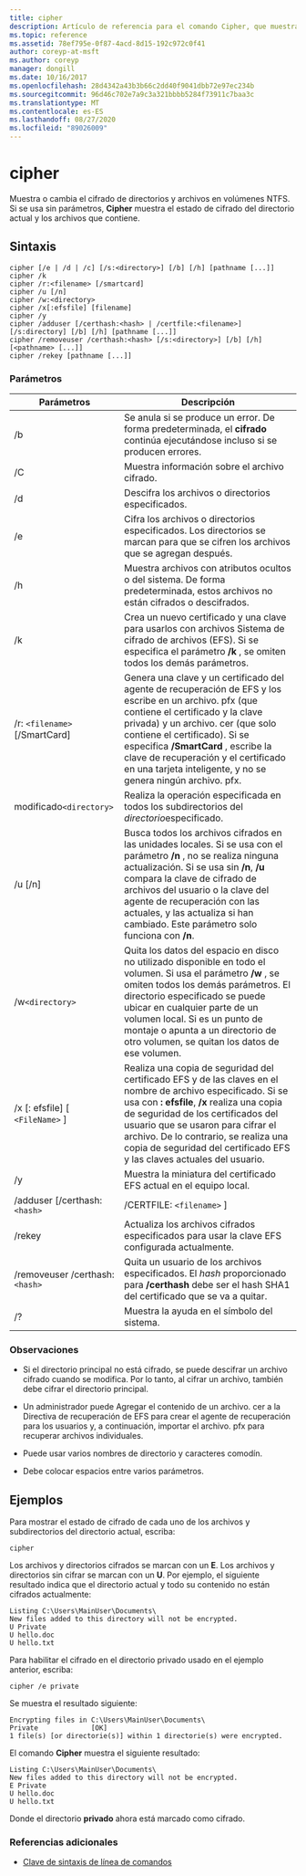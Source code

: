 ```yaml
---
title: cipher
description: Artículo de referencia para el comando Cipher, que muestra o modifica el cifrado de directorios y archivos en volúmenes NTFS.
ms.topic: reference
ms.assetid: 78ef795e-0f87-4acd-8d15-192c972c0f41
author: coreyp-at-msft
ms.author: coreyp
manager: dongill
ms.date: 10/16/2017
ms.openlocfilehash: 28d4342a43b3b66c2dd40f9041dbb72e97ec234b
ms.sourcegitcommit: 96d46c702e7a9c3a321bbbb5284f73911c7baa3c
ms.translationtype: MT
ms.contentlocale: es-ES
ms.lasthandoff: 08/27/2020
ms.locfileid: "89026009"
---
```

# <a name="cipher"></a>cipher

Muestra o cambia el cifrado de directorios y archivos en volúmenes NTFS. Si se usa sin parámetros, **Cipher** muestra el estado de cifrado del directorio actual y los archivos que contiene.

## <a name="syntax"></a>Sintaxis

```
cipher [/e | /d | /c] [/s:<directory>] [/b] [/h] [pathname [...]]
cipher /k
cipher /r:<filename> [/smartcard]
cipher /u [/n]
cipher /w:<directory>
cipher /x[:efsfile] [filename]
cipher /y
cipher /adduser [/certhash:<hash> | /certfile:<filename>] [/s:directory] [/b] [/h] [pathname [...]]
cipher /removeuser /certhash:<hash> [/s:<directory>] [/b] [/h] [<pathname> [...]]
cipher /rekey [pathname [...]]
```

### <a name="parameters"></a>Parámetros

| Parámetros | Descripción |
| ---------- | ----------- |
| /b | Se anula si se produce un error. De forma predeterminada, el **cifrado** continúa ejecutándose incluso si se producen errores. |
| /C | Muestra información sobre el archivo cifrado. |
| /d | Descifra los archivos o directorios especificados. |
| /e | Cifra los archivos o directorios especificados. Los directorios se marcan para que se cifren los archivos que se agregan después. |
| /h | Muestra archivos con atributos ocultos o del sistema. De forma predeterminada, estos archivos no están cifrados o descifrados. |
| /k | Crea un nuevo certificado y una clave para usarlos con archivos Sistema de cifrado de archivos (EFS). Si se especifica el parámetro **/k** , se omiten todos los demás parámetros. |
| /r: `<filename>` [/SmartCard] | Genera una clave y un certificado del agente de recuperación de EFS y los escribe en un archivo. pfx (que contiene el certificado y la clave privada) y un archivo. cer (que solo contiene el certificado). Si se especifica **/SmartCard** , escribe la clave de recuperación y el certificado en una tarjeta inteligente, y no se genera ningún archivo. pfx. |
| modificado`<directory>` | Realiza la operación especificada en todos los subdirectorios del *directorio*especificado. |
| /u [/n] |  Busca todos los archivos cifrados en las unidades locales. Si se usa con el parámetro **/n** , no se realiza ninguna actualización. Si se usa sin **/n**, **/u** compara la clave de cifrado de archivos del usuario o la clave del agente de recuperación con las actuales, y las actualiza si han cambiado. Este parámetro solo funciona con **/n**. |
| /w`<directory>` | Quita los datos del espacio en disco no utilizado disponible en todo el volumen. Si usa el parámetro **/w** , se omiten todos los demás parámetros. El directorio especificado se puede ubicar en cualquier parte de un volumen local. Si es un punto de montaje o apunta a un directorio de otro volumen, se quitan los datos de ese volumen. |
| /x [: efsfile] [ `<FileName>` ] | Realiza una copia de seguridad del certificado EFS y de las claves en el nombre de archivo especificado. Si se usa con **: efsfile**, **/x** realiza una copia de seguridad de los certificados del usuario que se usaron para cifrar el archivo. De lo contrario, se realiza una copia de seguridad del certificado EFS y las claves actuales del usuario. |
| /y | Muestra la miniatura del certificado EFS actual en el equipo local. |
| /adduser [/certhash:`<hash>` | /CERTFILE: `<filename>` ] |
| /rekey | Actualiza los archivos cifrados especificados para usar la clave EFS configurada actualmente. |
| /removeuser /certhash:`<hash>` | Quita un usuario de los archivos especificados. El *hash* proporcionado para **/certhash** debe ser el hash SHA1 del certificado que se va a quitar. |
| /? | Muestra la ayuda en el símbolo del sistema. |

### <a name="remarks"></a>Observaciones

- Si el directorio principal no está cifrado, se puede descifrar un archivo cifrado cuando se modifica. Por lo tanto, al cifrar un archivo, también debe cifrar el directorio principal.

- Un administrador puede Agregar el contenido de un archivo. cer a la Directiva de recuperación de EFS para crear el agente de recuperación para los usuarios y, a continuación, importar el archivo. pfx para recuperar archivos individuales.

- Puede usar varios nombres de directorio y caracteres comodín.

- Debe colocar espacios entre varios parámetros.

## <a name="examples"></a>Ejemplos

Para mostrar el estado de cifrado de cada uno de los archivos y subdirectorios del directorio actual, escriba:

```
cipher
```

Los archivos y directorios cifrados se marcan con un **E**. Los archivos y directorios sin cifrar se marcan con un **U**. Por ejemplo, el siguiente resultado indica que el directorio actual y todo su contenido no están cifrados actualmente:

```
Listing C:\Users\MainUser\Documents\
New files added to this directory will not be encrypted.
U Private
U hello.doc
U hello.txt
```

Para habilitar el cifrado en el directorio privado usado en el ejemplo anterior, escriba:

```
cipher /e private
```

Se muestra el resultado siguiente:

```
Encrypting files in C:\Users\MainUser\Documents\
Private             [OK]
1 file(s) [or directorie(s)] within 1 directorie(s) were encrypted.
```

El comando **Cipher** muestra el siguiente resultado:

```
Listing C:\Users\MainUser\Documents\
New files added to this directory will not be encrypted.
E Private
U hello.doc
U hello.txt
```

Donde el directorio **privado** ahora está marcado como cifrado.

### <a name="additional-references"></a>Referencias adicionales

- [Clave de sintaxis de línea de comandos](command-line-syntax-key.md)
